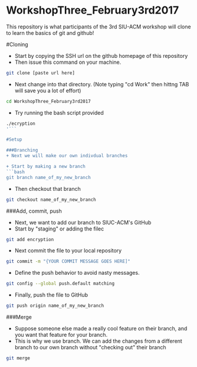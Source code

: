 # WorkshopThree_February3rd2017
This repository is what participants of the 3rd SIU-ACM workshop will clone to learn the basics of git and github!

#Cloning
+ Start by copying the SSH url on the github homepage of this repository
+ Then issue this command on your machine.
```bash
git clone [paste url here]
```
+ Next change into that directory. (Note typing "cd Work" then hittng TAB will save you a lot of effort)
```bash
cd WorkshopThree_February3rd2017
```

+ Try running the bash script provided
```bash
./ecryption
'```

#Setup

###Branching
+ Next we will make our own indivdual branches

+ Start by making a new branch
```bash
git branch name_of_my_new_branch
```

+ Then checkout that branch
```bash
git checkout name_of_my_new_branch
```

###Add, commit, push
+ Next, we want to add our branch to SIUC-ACM's GitHub
+ Start by "staging" or adding the filec
```bash
git add encryption
```

+ Next commit the file to your local repository
```bash
git commit -m "{YOUR COMMIT MESSAGE GOES HERE]"
```
+ Define the push behavior to avoid nasty messages.
```bash
git config --global push.default matching
```

+ Finally, push the file to GitHub
```bash
git push origin name_of_my_new_branch
```

###Merge
+ Suppose someone else made a really cool feature on their branch, and you want that feature for your branch.
+ This is why we use branch. We can add the changes from a different branch to our own branch without "checking out" their branch

```bash
git merge 
```
